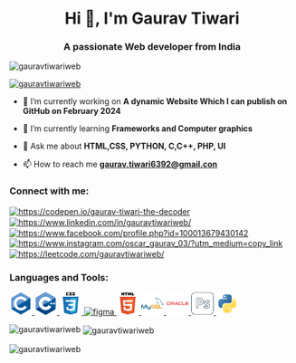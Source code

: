 <h1 align="center">Hi 👋, I'm Gaurav Tiwari</h1>
<h3 align="center">A passionate Web developer from India</h3>

<p align="left"> <img src="https://komarev.com/ghpvc/?username=gauravtiwariweb&label=Profile%20views&color=0e75b6&style=flat" alt="gauravtiwariweb" /> </p>

<p align="left"> <a href="https://github.com/ryo-ma/github-profile-trophy"><img src="https://github-profile-trophy.vercel.app/?username=gauravtiwariweb" alt="gauravtiwariweb" /></a> </p>

- 🔭 I’m currently working on **A dynamic Website Which I can publish on GitHub on February 2024**

- 🌱 I’m currently learning **Frameworks and Computer graphics**

- 💬 Ask me about **HTML,CSS, PYTHON, C,C++, PHP, UI**

- 📫 How to reach me **gaurav.tiwari6392@gmail.con**

<h3 align="left">Connect with me:</h3>
<p align="left">
<a href="https://codepen.io/https://codepen.io/gaurav-tiwari-the-decoder" target="blank"><img align="center" src="https://raw.githubusercontent.com/rahuldkjain/github-profile-readme-generator/master/src/images/icons/Social/codepen.svg" alt="https://codepen.io/gaurav-tiwari-the-decoder" height="30" width="40" /></a>
<a href="https://linkedin.com/in/https://www.linkedin.com/in/gauravtiwariweb/" target="blank"><img align="center" src="https://raw.githubusercontent.com/rahuldkjain/github-profile-readme-generator/master/src/images/icons/Social/linked-in-alt.svg" alt="https://www.linkedin.com/in/gauravtiwariweb/" height="30" width="40" /></a>
<a href="https://fb.com/https://www.facebook.com/profile.php?id=100013679430142" target="blank"><img align="center" src="https://raw.githubusercontent.com/rahuldkjain/github-profile-readme-generator/master/src/images/icons/Social/facebook.svg" alt="https://www.facebook.com/profile.php?id=100013679430142" height="30" width="40" /></a>
<a href="https://instagram.com/https://www.instagram.com/oscar_gaurav_03/?utm_medium=copy_link" target="blank"><img align="center" src="https://raw.githubusercontent.com/rahuldkjain/github-profile-readme-generator/master/src/images/icons/Social/instagram.svg" alt="https://www.instagram.com/oscar_gaurav_03/?utm_medium=copy_link" height="30" width="40" /></a>
<a href="https://www.leetcode.com/https://leetcode.com/gauravtiwariweb/" target="blank"><img align="center" src="https://raw.githubusercontent.com/rahuldkjain/github-profile-readme-generator/master/src/images/icons/Social/leet-code.svg" alt="https://leetcode.com/gauravtiwariweb/" height="30" width="40" /></a>
</p>

<h3 align="left">Languages and Tools:</h3>
<p align="left"> <a href="https://www.cprogramming.com/" target="_blank" rel="noreferrer"> <img src="https://raw.githubusercontent.com/devicons/devicon/master/icons/c/c-original.svg" alt="c" width="40" height="40"/> </a> <a href="https://www.w3schools.com/cpp/" target="_blank" rel="noreferrer"> <img src="https://raw.githubusercontent.com/devicons/devicon/master/icons/cplusplus/cplusplus-original.svg" alt="cplusplus" width="40" height="40"/> </a> <a href="https://www.w3schools.com/css/" target="_blank" rel="noreferrer"> <img src="https://raw.githubusercontent.com/devicons/devicon/master/icons/css3/css3-original-wordmark.svg" alt="css3" width="40" height="40"/> </a> <a href="https://www.figma.com/" target="_blank" rel="noreferrer"> <img src="https://www.vectorlogo.zone/logos/figma/figma-icon.svg" alt="figma" width="40" height="40"/> </a> <a href="https://www.w3.org/html/" target="_blank" rel="noreferrer"> <img src="https://raw.githubusercontent.com/devicons/devicon/master/icons/html5/html5-original-wordmark.svg" alt="html5" width="40" height="40"/> </a> <a href="https://www.mysql.com/" target="_blank" rel="noreferrer"> <img src="https://raw.githubusercontent.com/devicons/devicon/master/icons/mysql/mysql-original-wordmark.svg" alt="mysql" width="40" height="40"/> </a> <a href="https://www.oracle.com/" target="_blank" rel="noreferrer"> <img src="https://raw.githubusercontent.com/devicons/devicon/master/icons/oracle/oracle-original.svg" alt="oracle" width="40" height="40"/> </a> <a href="https://www.photoshop.com/en" target="_blank" rel="noreferrer"> <img src="https://raw.githubusercontent.com/devicons/devicon/master/icons/photoshop/photoshop-line.svg" alt="photoshop" width="40" height="40"/> </a> <a href="https://www.python.org" target="_blank" rel="noreferrer"> <img src="https://raw.githubusercontent.com/devicons/devicon/master/icons/python/python-original.svg" alt="python" width="40" height="40"/> </a> </p>

<p><img align="left" src="https://github-readme-stats.vercel.app/api/top-langs?username=gauravtiwariweb&show_icons=true&locale=en&layout=compact" alt="gauravtiwariweb" /></p>

<p>&nbsp;<img align="center" src="https://github-readme-stats.vercel.app/api?username=gauravtiwariweb&show_icons=true&locale=en" alt="gauravtiwariweb" /></p>

<p><img align="center" src="https://github-readme-streak-stats.herokuapp.com/?user=gauravtiwariweb&" alt="gauravtiwariweb" /></p>
